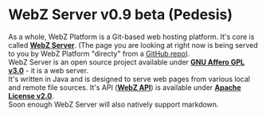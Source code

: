 # WebZ Server v0.9 beta (Pedesis)

As a whole, WebZ Platform is a Git-based web hosting platform. It's core is called
[**WebZ Server**](https://github.com/terems-org/webz-server#webz-server-v09-beta-pedesis).
(The page you are looking at right now is being served to you by WebZ Platform "directy" from a
[GitHub repo](https://github.com/terems-org/www.terems.org#webz-server-v09-beta-pedesis)).  
WebZ Server is an open source project available under
[**GNU Affero GPL v3.0**](http://www.gnu.org/licenses/agpl-3.0.html) - it is a web server.  
It's written in Java and is designed to serve web pages from various local and remote file sources.
It's API ([**WebZ API**](https://github.com/terems-org/webz-api#webz-api-v09-beta-pedesis))
is available under [**Apache License v2.0**](http://www.apache.org/licenses/LICENSE-2.0.html).  
Soon enough WebZ Server will also natively support markdown.
